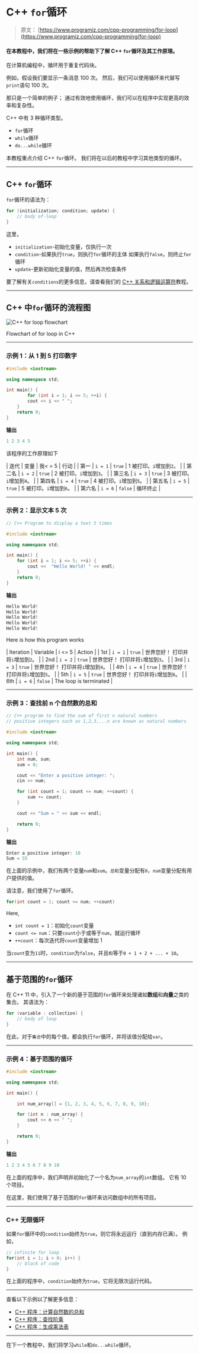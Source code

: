 # C++ `for`循环

> 原文： [https://www.programiz.com/cpp-programming/for-loop](https://www.programiz.com/cpp-programming/for-loop)

#### 在本教程中，我们将在一些示例的帮助下了解 C++ `for`循环及其工作原理。

在计算机编程中，循环用于重复代码块。

例如，假设我们要显示一条消息 100 次。 然后，我们可以使用循环来代替写`print`语句 100 次。

那只是一个简单的例子； 通过有效地使用循环，我们可以在程序中实现更高的效率和复杂性。

C++ 中有 3 种循环类型。

*   `for`循环
*   `while`循环
*   `do...while`循环

本教程重点介绍 C++ `for`循环。 我们将在以后的教程中学习其他类型的循环。

* * *

## C++ `for`循环

`for`循环的语法为：

```cpp
for (initialization; condition; update) {
    // body of-loop 
}
```

这里，

*   `initialization`-初始化变量，仅执行一次
*   `condition`-如果执行`true`，则执行`for`循环的主体
    如果执行`false`，则终止`for`循环
*   `update`-更新初始化变量的值，然后再次检查条件

要了解有关`conditions`的更多信息，请查看我们的 [C++ 关系和逻辑运算符](/cpp-programming/relational-logical-operators)教程。

* * *

## C++ 中`for`循环的流程图

![C++ for loop flowchart](img/07e4c662bd7eabc196c6835ab1d256ec.png "C++ for loop flowchart")

Flowchart of for loop in C++



* * *

### 示例 1：从 1 到 5 打印数字

```cpp
#include <iostream>

using namespace std;

int main() {
        for (int i = 1; i <= 5; ++i) {
        cout << i << " ";
    }
    return 0;
}
```

**输出**

```cpp
1 2 3 4 5
```

该程序的工作原理如下

| 迭代 | 变量 | 我< = 5 | 行动 |
| 第一 | `i = 1` | `true` | 1 被打印。`i`增加到`2`。 |
| 第二名 | `i = 2` | `true` | 2 被打印。`i`增加到`3`。 |
| 第三名 | `i = 3` | `true` | 3 被打印。`i`增加到`4`。 |
| 第四名 | `i = 4` | `true` | 4 被打印。`i`增加到`5`。 |
| 第五名 | `i = 5` | `true` | 5 被打印。`i`增加到`6`。 |
| 第六名 | `i = 6` | `false` | 循环终止 |

* * *

### 示例 2：显示文本 5 次

```cpp
// C++ Program to display a text 5 times

#include <iostream>

using namespace std;

int main() {
    for (int i = 1; i <= 5; ++i) {
        cout <<  "Hello World! " << endl;
    }
    return 0;
}
```

**输出**

```cpp
Hello World!
Hello World!
Hello World!
Hello World!
Hello World!
```

Here is how this program works

| Iteration | Variable | i <= 5 | Action |
| 1st | `i = 1` | `true` | 世界您好！ 打印并将`i`增加到`2`。 |
| 2nd | `i = 2` | `true` | 世界您好！ 打印并将`i`增加到`3`。 |
| 3rd | `i = 3` | `true` | 世界您好！ 打印并将`i`增加到`4`。 |
| 4th | `i = 4` | `true` | 世界您好！ 打印并将`i`增加到`5`。 |
| 5th | `i = 5` | `true` | 世界您好！ 打印并将`i`增加到`6`。 |
| 6th | `i = 6` | `false` | The loop is terminated |

* * *

### 示例 3：查找前 n 个自然数的总和

```cpp
// C++ program to find the sum of first n natural numbers
// positive integers such as 1,2,3,...n are known as natural numbers

#include <iostream>

using namespace std;

int main() {
    int num, sum;
    sum = 0;

    cout << "Enter a positive integer: ";
    cin >> num;

    for (int count = 1; count <= num; ++count) {
        sum += count;
    }

    cout << "Sum = " << sum << endl;

    return 0;
}
```

**输出**

```cpp
Enter a positive integer: 10
Sum = 55
```

在上面的示例中，我们有两个变量`num`和`sum`。`总和`变量分配有`0`，`num`变量分配有用户提供的值。

请注意，我们使用了`for`循环。

```cpp
for(int count = 1; count <= num; ++count)
```

Here,

*   `int count = 1`：初始化`count`变量
*   `count <= num`：只要`count`小于或等于`num`，就运行循环
*   `++count`：每次迭代将`count`变量增加 1

当`count`变为`11`时，`condition`为`false`，并且`和`等于`0 + 1 + 2 + ... + 10`。

* * *

## 基于范围的`for`循环

在 C++ 11 中，引入了一个新的基于范围的`for`循环来处理诸如**数组**和**向量**之类的集合。 其语法为：

```cpp
for (variable : collection) {
    // body of loop
}
```

在此，对于`集合`中的每个值，都会执行`for`循环，并将该值分配给`var`。

* * *

### 示例 4：基于范围的循环

```cpp
#include <iostream>

using namespace std;

int main() {

    int num_array[] = {1, 2, 3, 4, 5, 6, 7, 8, 9, 10};

    for (int n : num_array) {
        cout << n << " ";
    }

    return 0;
}
```

**输出**

```cpp
1 2 3 4 5 6 7 8 9 10
```

在上面的程序中，我们声明并初始化了一个名为`num_array`的`int`数组。 它有 10 个项目。

在这里，我们使用了基于范围的`for`循环来访问数组中的所有项目。

* * *

### C++ 无限循环

如果`for`循环中的`condition`始终为`true`，则它将永远运行（直到内存已满）。 例如，

```cpp
// infinite for loop
for(int i = 1; i > 0; i++) {
    // block of code
}
```

在上面的程序中，`condition`始终为`true`，它将无限次运行代码。

* * *

查看以下示例以了解更多信息：

*   [C++ 程序：计算自然数的总和](/cpp-programming/examples/sum-natural-number)
*   [C++ 程序：查找阶乘](/cpp-programming/examples/factorial)
*   [C++ 程序：生成乘法表](/cpp-programming/examples/multiplication-table)

* * *

在下一个教程中，我们将学习`while`和`do...while`循环。